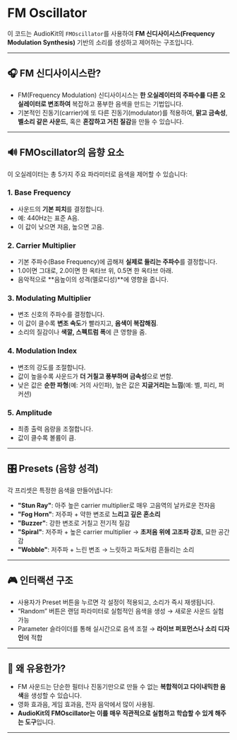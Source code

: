 # FM Oscillator

이 코드는 AudioKit의 `FMOscillator`를 사용하여 **FM 신디사이시스(Frequency Modulation Synthesis)** 기반의 소리를 생성하고 제어하는 구조입니다.

---

## 🎧 FM 신디사이시스란?

* FM(Frequency Modulation) 신디사이시스는 **한 오실레이터의 주파수를 다른 오실레이터로 변조하여** 복잡하고 풍부한 음색을 만드는 기법입니다.
* 기본적인 진동기(carrier)에 또 다른 진동기(modulator)를 적용하여, **맑고 금속성**, **벨소리 같은 사운드**, 혹은 **혼잡하고 거친 질감**을 만들 수 있습니다.

---

## 🔊 FMOscillator의 음향 요소

이 오실레이터는 총 5가지 주요 파라미터로 음색을 제어할 수 있습니다:

### 1. **Base Frequency**

* 사운드의 **기본 피치**를 결정합니다.
* 예: 440Hz는 표준 A음.
* 이 값이 낮으면 저음, 높으면 고음.

### 2. **Carrier Multiplier**

* 기본 주파수(Base Frequency)에 곱해져 **실제로 들리는 주파수**를 결정합니다.
* 1.0이면 그대로, 2.0이면 한 옥타브 위, 0.5면 한 옥타브 아래.
* 음악적으로 \*\*음높이의 성격(멜로디성)\*\*에 영향을 줍니다.

### 3. **Modulating Multiplier**

* 변조 신호의 주파수를 결정합니다.
* 이 값이 클수록 **변조 속도**가 빨라지고, **음색이 복잡해짐**.
* 소리의 질감이나 **색깔, 스펙트럼 폭**에 큰 영향을 줌.

### 4. **Modulation Index**

* 변조의 강도를 조절합니다.
* 값이 높을수록 사운드가 **더 거칠고 풍부하며 금속성**으로 변함.
* 낮은 값은 **순한 파형**(예: 거의 사인파), 높은 값은 **지글거리는 느낌**(예: 벨, 피리, 퍼커션)

### 5. **Amplitude**

* 최종 출력 음량을 조절합니다.
* 값이 클수록 볼륨이 큼.

---

## 🎛 Presets (음향 성격)

각 프리셋은 특정한 음색을 만들어냅니다:

* **"Stun Ray"**: 아주 높은 carrier multiplier로 매우 고음역의 날카로운 전자음
* **"Fog Horn"**: 저주파 + 약한 변조로 **느리고 깊은 혼소리**
* **"Buzzer"**: 강한 변조로 거칠고 전기적 질감
* **"Spiral"**: 저주파 + 높은 carrier multiplier → **초저음 위에 고조파 강조**, 묘한 공간감
* **"Wobble"**: 저주파 + 느린 변조 → 느릿하고 파도처럼 흔들리는 소리

---

## 🎮 인터랙션 구조

* 사용자가 Preset 버튼을 누르면 각 설정이 적용되고, 소리가 즉시 재생됩니다.
* “Random” 버튼은 랜덤 파라미터로 실험적인 음색을 생성 → 새로운 사운드 실험 가능
* Parameter 슬라이더를 통해 실시간으로 음색 조절 → **라이브 퍼포먼스나 소리 디자인**에 적합

---

## 🧠 왜 유용한가?

* FM 사운드는 단순한 필터나 진동기만으로 만들 수 없는 **복합적이고 다이내믹한 음색**을 생성할 수 있습니다.
* 영화 효과음, 게임 효과음, 전자 음악에서 많이 사용됨.
* **AudioKit의 FMOscillator는 이를 매우 직관적으로 실험하고 학습할 수 있게 해주는 도구**입니다.

---
